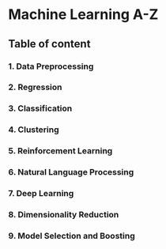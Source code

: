 # Machine Learning A-Z
## Table of content
### 1. Data Preprocessing
### 2. Regression
### 3. Classification
### 4. Clustering
### 5. Reinforcement Learning
### 6. Natural Language Processing
### 7. Deep Learning
### 8. Dimensionality Reduction 
### 9. Model Selection and Boosting
